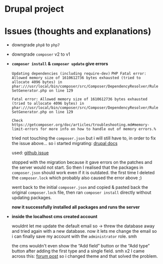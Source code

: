# Drupal project

# Issues (thoughts and explanations)
- downgrade `php8` to `php7`
- downgrade `composer` v2 to v1

- **`composer install` & `composer update` give errors**

	`Updating dependencies (including require-dev)`
	`PHP Fatal error:  Allowed memory size of 1610612736 bytes exhausted (tried to allocate 4096 bytes) in phar:///usr/local/bin/composer/src/Composer/DependencyResolver/RuleSetGenerator.php on line 129`

	`Fatal error: Allowed memory size of 1610612736 bytes exhausted (tried to allocate 4096 bytes) in phar:///usr/local/bin/composer/src/Composer/DependencyResolver/RuleSetGenerator.php on line 129`

	`Check https://getcomposer.org/doc/articles/troubleshooting.md#memory-limit-errors for more info on how to handle out of memory errors.%`

	tried not touching the `composer.json` but i will still have to, in order to fix the issue above…
	so i started migrating: [drupal docs](https://www.drupal.org/docs/develop/using-composer/using-drupals-composer-scaffold#s-migrating-composer-scaffold)

	used: [github issue](https://github.com/cweagans/composer-patches/issues/423#issuecomment-1301026697)

	stopped with the migration because it gave errors on the patches and the server would not start. So then I realised that the packages in `composer.json` should work even if it is outdated. the first time I deleted the `composer.lock` which probably also caused the error above ;)

	went back to the initial `composer.json` and copied & pasted back the original `composer.lock` file, then ran `composer install` directly without updating packages.

	**now it successfully installed all packages and runs the server**

- **inside the localhost cms created account**

	wouldnt let me update the default email so -> threw the database away and tried again with a new database. 
	now it lets me change the email so i can finally save my account with the `administrator` role. smh

	the cms wouldn't even show the “Add field” button or the “Add type” button after adding the first type and a single field. smh x2
	I came across this: [forum post](https://www.drupal.org/forum/support/post-installation/2024-07-24/add-field-button-missing)
	so i changed theme and that solved the problem.